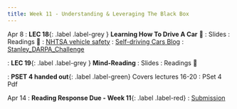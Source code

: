 ```yaml
---
title: Week 11 - Understanding & Leveraging The Black Box
---
```


Apr 8
: **LEC 18**{: .label .label-grey } **Learning How To Drive A Car** 🎥
  : Slides
: Readings 📖
: [NHTSA vehicle safety](https://www.nhtsa.gov/technology-innovation/automated-vehicles-safety)
: [Self-driving Cars Blog](https://sitn.hms.harvard.edu/flash/2017/self-driving-cars-technology-risks-possibilities/)
: [Stanley_DARPA_Challenge](https://canvas.harvard.edu/files/19866428/download?download_frd=1)

: **LEC 19**{: .label .label-grey } **Mind-Reading**
  : Slides
: Readings 📖

<!--
Apr 10
: **LEC 20**{: .label .label-grey } **Transfer Learning and Generalizability**
  : Slides
: Readings 📖
-->
: **PSET 4 handed out**{: .label .label-green} Covers lectures 16-20
  : PSet 4 Pdf

Apr 14
  : **Reading Response Due - Week 11**{: .label .label-red}
    : [Submission](https://canvas.harvard.edu/courses/129605/assignments/794080)

